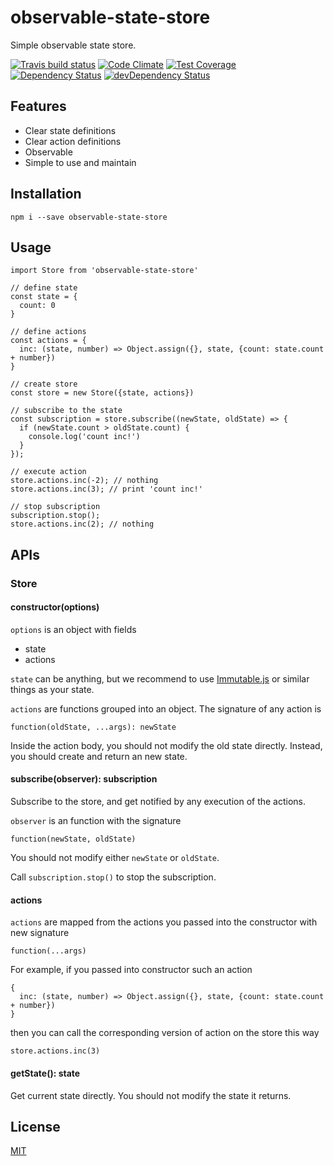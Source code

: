# observable-state-store

Simple observable state store.

[![Travis build status](http://img.shields.io/travis/zhaoyao91/observable-state-store.svg?style=flat)](https://travis-ci.org/zhaoyao91/observable-state-store)
[![Code Climate](https://codeclimate.com/github/zhaoyao91/observable-state-store/badges/gpa.svg)](https://codeclimate.com/github/zhaoyao91/observable-state-store)
[![Test Coverage](https://codeclimate.com/github/zhaoyao91/observable-state-store/badges/coverage.svg)](https://codeclimate.com/github/zhaoyao91/observable-state-store)
[![Dependency Status](https://david-dm.org/zhaoyao91/observable-state-store.svg)](https://david-dm.org/zhaoyao91/observable-state-store)
[![devDependency Status](https://david-dm.org/zhaoyao91/observable-state-store/dev-status.svg)](https://david-dm.org/zhaoyao91/observable-state-store#info=devDependencies)

## Features

- Clear state definitions
- Clear action definitions
- Observable
- Simple to use and maintain

## Installation
`npm i --save observable-state-store`

## Usage

```
import Store from 'observable-state-store'

// define state
const state = {
  count: 0
}

// define actions
const actions = {
  inc: (state, number) => Object.assign({}, state, {count: state.count + number})
}

// create store
const store = new Store({state, actions})

// subscribe to the state
const subscription = store.subscribe((newState, oldState) => {
  if (newState.count > oldState.count) {
    console.log('count inc!')
  }
});

// execute action
store.actions.inc(-2); // nothing
store.actions.inc(3); // print 'count inc!'

// stop subscription
subscription.stop();
store.actions.inc(2); // nothing 
```

## APIs

### Store

#### constructor(options)

`options` is an object with fields
- state
- actions

`state` can be anything,
but we recommend to use [Immutable.js](https://facebook.github.io/immutable-js/)
or similar things as your state.

`actions` are functions grouped into an object.
The signature of any action is

```
function(oldState, ...args): newState
```
 
Inside the action body, you should not modify the old state directly.
Instead, you should create and return an new state.

#### subscribe(observer): subscription

Subscribe to the store, and get notified by any execution of the actions.

`observer` is an function with the signature

```
function(newState, oldState)
```

You should not modify either `newState` or `oldState`.

Call `subscription.stop()` to stop the subscription.

#### actions

`actions` are mapped from the actions you passed into the constructor
with new signature

```
function(...args)
```

For example, if you passed into constructor such an action

```
{
  inc: (state, number) => Object.assign({}, state, {count: state.count + number})
}
```

then you can call the corresponding version of action on the store this way

```
store.actions.inc(3)
```

#### getState(): state

Get current state directly.
You should not modify the state it returns.

## License
[MIT](https://github.com/zhaoyao91/observable-state-store/blob/master/LICENSE)
